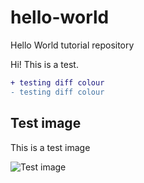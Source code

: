 # hello-world
Hello World tutorial repository

Hi! This is a test.

```diff
+ testing diff colour
- testing diff colour
```

## Test image
This is a test image

![Test image](https://github.com/jontje/hello-world/docs/images/test.png)